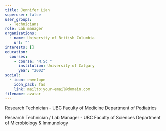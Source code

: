 ```yaml
---
title: Jennifer Lian
superuser: false
user_groups:
  - Technicians
role: Lab manager
organizations:
  - name: University of British Columbia
    url: ""
interests: []
education:
  courses:
    - course: "M.Sc "
      institution: University of Calgary
      year: "2002"
social:
  - icon: envelope
    icon_pack: fas
    link: mailto:your-email@domain.com
filename: avatar
---
```

Research Technician - UBC Faculty of Medicine Department of Pediatrics

Research Technician / Lab Manager - UBC Faculty of Sciences Department of Microbiology & Immunology